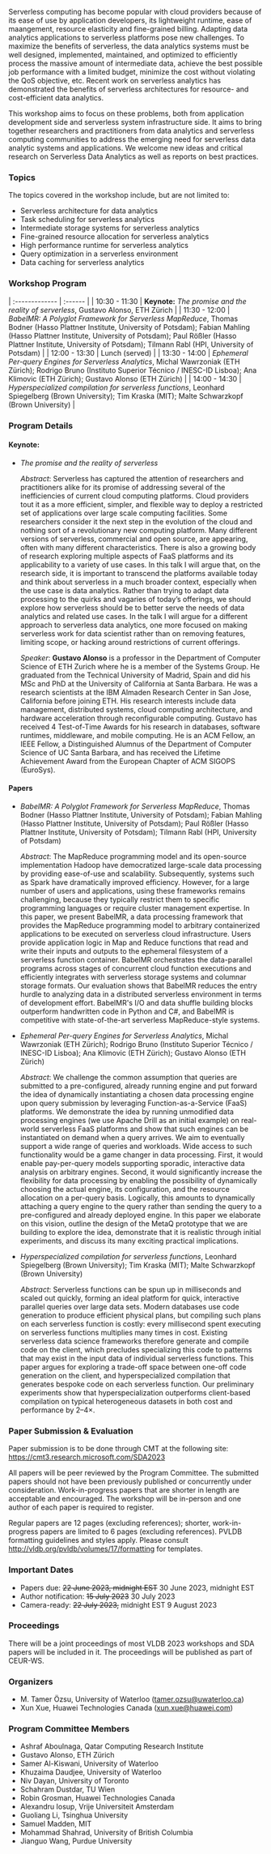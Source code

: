 <!--- # Workshop on Serverless Data Analytics 
## 1 September 2023, Vancouver, Canada
### (Co-located with VLDB 2023 Conference)
-->
Serverless computing has become popular with cloud providers because of its ease of use by application developers, its lightweight runtime, ease of maangement, resource elasticity and fine-grained billing. Adapting data analytics applications to serverless platforms pose new challenges. To maximize the benefits of serverless, the data analytics systems must be well designed, implemented, maintained, and optimized to efficiently process the massive amount of intermediate data, achieve the best possible job performance with a limited budget, minimize the cost without violating the QoS objective, etc. Recent work on serverless analytics has demonstrated the benefits of serverless architectures for resource- and cost-efficient data analytics. 

This workshop aims to focus on these problems, both from application development side and serverless system infrastructure side. It aims to bring together researchers and practitioners from data analytics and serverless computing communities to address the emerging need for serverless data analytic systems and applications. We welcome new ideas and critical research on Serverless Data Analytics as well as reports on best practices.

### Topics

The topics covered in the workshop include, but are not limited to:

* Serverless architecture for data analytics
* Task scheduling for serverless analytics
* Intermediate storage systems for serverless analytics
* Fine-grained resource allocation for serverless analytics
* High performance runtime for serverless analytics
* Query optimization in a serverless environment
* Data caching for serverless analytics

### Workshop Program

| :------------- | :------ |
| 10:30 - 11:30  | **Keynote:** *The promise and the reality of serverless*,  Gustavo Alonso, ETH Zürich |
| 11:30 - 12:00  | *BabelMR: A Polyglot Framework for Serverless MapReduce*, Thomas Bodner (Hasso Plattner Institute, University of Potsdam); Fabian Mahling (Hasso Plattner Institute, University of Potsdam); Paul Rößler (Hasso Plattner Institute, University of Potsdam); Tilmann Rabl (HPI, University of Potsdam) |
| 12:00 - 13:30  | Lunch (served) |
| 13:30 - 14:00  | *Ephemeral Per-query Engines for Serverless Analytics*, Michal Wawrzoniak (ETH Zürich); Rodrigo Bruno (Instituto Superior Técnico / INESC-ID Lisboa); Ana Klimovic (ETH Zürich); Gustavo Alonso (ETH Zürich) |
| 14:00 - 14:30  | *Hyperspecialized compilation for serverless functions*, Leonhard Spiegelberg (Brown University); Tim Kraska (MIT); Malte Schwarzkopf (Brown University) |


### Program Details

#### Keynote: 

* *The promise and the reality of serverless*

  *Abstract*: Serverless has captured the attention of researchers and practitioners alike for its promise of addressing several of the inefficiencies of current cloud computing platforms. Cloud providers tout it as a more efficient, simpler, and flexible way to deploy a restricted set of applications over large scale computing facilities. Some researchers consider it the next step in the evolution of the cloud and nothing sort of a revolutionary new computing platform. Many different versions of serverless, commercial and open source, are appearing, often with many different characteristics. There is also a growing body of research exploring multiple aspects of FaaS platforms and its applicability to a variety of use cases. In this talk I will argue that, on the research side, it is important to transcend the platforms available today and think about serverless in a much broader context, especially when the use case is data analytics. Rather than trying to adapt data processing to the quirks and vagaries of today’s offerings, we should explore how serverless should be to better serve the needs of data analytics and related use cases.  In the talk I will argue for a different approach to serverless data analytics, one more focused on making serverless work for data scientist rather than on removing features, limiting scope, or hacking around restrictions of current offerings.  

  *Speaker*: **Gustavo Alonso** is a professor in the Department of Computer Science of ETH Zurich where he is a member of the Systems Group. He graduated from the Technical University of Madrid, Spain and did his MSc and PhD at the University of California at Santa Barbara. He was a research scientists at the IBM Almaden Research Center in San Jose, California before joining ETH. His research interests include data management, distributed systems, cloud computing architecture, and hardware acceleration through reconfigurable computing. Gustavo has received 4 Test-of-Time Awards for his research in databases, software runtimes, middleware, and mobile computing. He is an ACM Fellow, an IEEE Fellow, a Distinguished Alumnus of the Department of Computer Science of UC Santa Barbara, and has received the Lifetime Achievement Award from the European Chapter of ACM SIGOPS (EuroSys).

####  Papers

* *BabelMR: A Polyglot Framework for Serverless MapReduce*, Thomas Bodner (Hasso Plattner Institute, University of Potsdam); Fabian Mahling (Hasso Plattner Institute, University of Potsdam); Paul Rößler (Hasso Plattner Institute, University of Potsdam); Tilmann Rabl (HPI, University of Potsdam)

  *Abstract*: The MapReduce programming model and its open-source implementation Hadoop have democratized large-scale data processing by providing ease-of-use and scalability. Subsequently, systems such as Spark have dramatically improved efficiency. However, for a large number of users and applications, using these frameworks remains challenging, because they typically restrict them to specific programming languages or require cluster management expertise. In this paper, we present BabelMR, a data processing framework that provides the MapReduce programming model to arbitrary containerized applications to be executed on serverless cloud infrastructure. Users provide application logic in Map and Reduce functions that read and write their inputs and outputs to the ephemeral filesystem of a serverless function container. BabelMR orchestrates the data-parallel programs across stages of concurrent cloud function executions and efficiently integrates with serverless storage systems and columnar storage formats. Our evaluation shows that BabelMR reduces the entry hurdle to analyzing data in a distributed serverless environment in terms of development effort. BabelMR's I/O and data shuffle building blocks outperform handwritten code in Python and C#, and BabelMR is competitive with state-of-the-art serverless MapReduce-style systems.

* *Ephemeral Per-query Engines for Serverless Analytics*, Michal Wawrzoniak (ETH Zürich); Rodrigo Bruno (Instituto Superior Técnico / INESC-ID Lisboa); Ana Klimovic (ETH Zürich); Gustavo Alonso (ETH Zürich)

  *Abstract*: We challenge the common assumption that queries are submitted to a pre-configured, already running engine and put forward the idea of dynamically instantiating a chosen data processing engine upon query submission by leveraging Function-as-a-Service (FaaS) platforms. We demonstrate the idea by running unmodified data processing engines (we use Apache Drill as an initial example) on real-world serverless FaaS platforms and show that such engines can be instantiated on demand when a query arrives. We aim to eventually support a wide range of queries and workloads. Wide access to such functionality would be a game changer in data processing. First, it would enable pay-per-query models supporting sporadic, interactive data analysis on arbitrary engines. Second, it would significantly increase the flexibility for data processing by enabling the possibility of dynamically choosing the actual engine, its configuration, and the resource allocation on a per-query basis. Logically, this amounts to dynamically attaching a query engine to the query rather than sending the query to a pre-configured and already deployed engine. In this paper we elaborate on this vision, outline the design of the MetaQ prototype that we are building to explore the idea, demonstrate that it is realistic through initial experiments, and discuss its many exciting practical implications.

* *Hyperspecialized compilation for serverless functions*, Leonhard Spiegelberg (Brown University); Tim Kraska (MIT); Malte Schwarzkopf (Brown University) 

  *Abstract*: Serverless functions can be spun up in milliseconds and scaled out quickly, forming an ideal platform for quick, interactive parallel queries over large data sets. Modern databases use code generation to produce efficient physical plans, but compiling such plans on each serverless function is costly: every millisecond spent executing on serverless functions multiplies many times in cost. Existing serverless data science frameworks therefore generate and compile code on the client, which precludes specializing this code to patterns that may exist in the input data of individual serverless functions. This paper argues for exploring a trade-off space between one-off code generation on the client, and hyperspecialized compilation that generates bespoke code on each serverless function. Our preliminary experiments show that hyperspecialization outperforms client-based compilation on typical heterogeneous datasets in both cost and performance by 2–4×.

### Paper Submission & Evaluation 

Paper submission is to be done through CMT at the following site: <a href="https://cmt3.research.microsoft.com/SDA2023" target="_blank">https://cmt3.research.microsoft.com/SDA2023</a>

All papers will be peer reviewed by the Program Committee. The submitted papers should not have been previously published or concurrently under consideration. Work-in-progress papers that are shorter in length are acceptable and encouraged. The workshop will be in-person and one author of each paper is required to register.

Regular papers are 12 pages (excluding references); shorter, work-in-progress papers are limited to 6 pages (excluding references). PVLDB formatting guidelines and styles apply. Please consult <a href="http://vldb.org/pvldb/volumes/17/formatting" target="_blank">http://vldb.org/pvldb/volumes/17/formatting</a> for templates.

### Important Dates

* Papers due: ~~22 June 2023, midnight EST~~ 30 June 2023, midnight EST
* Author notification: ~~15 July 2023~~ 30 July 2023
* Camera-ready: ~~22 July 2023,~~ midnight EST 9 August 2023

### Proceedings

There will be a joint proceedings of most VLDB 2023 workshops and SDA papers will be included in it. The proceedings will be published as part of CEUR-WS.

### Organizers
* M. Tamer Özsu, University of Waterloo (tamer.ozsu@uwaterloo.ca)
* Xun Xue, Huawei Technologies Canada (xun.xue@huawei.com)

### Program Committee Members

* Ashraf Aboulnaga, Qatar Computing Research Institute
* Gustavo Alonso, ETH Zürich
* Samer Al-Kiswani, University of Waterloo
* Khuzaima Daudjee, University of Waterloo
* Niv Dayan, University of Toronto
* Schahram Dustdar, TU Wien
* Robin Grosman, Huawei Technologies Canada
* Alexandru Iosup, Vrije Universiteit Amsterdam 
* Guoliang Li, Tsinghua University
* Samuel Madden, MIT
* Mohammad Shahrad, University of British Columbia
* Jianguo Wang, Purdue University
